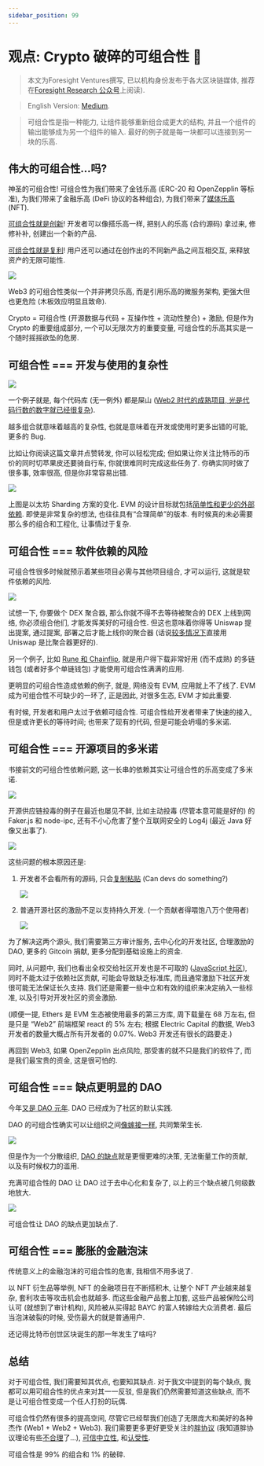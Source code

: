 ```yaml
---
sidebar_position: 99
---
```


# 观点: Crypto 破碎的可组合性 🧩

> 本文为Foresight Ventures撰写, 已以机构身份发布于各大区块链媒体, 推荐在[Foresight Research 公众号](https://mp.weixin.qq.com/s/6Iu-F_VO11hFtUEdEiZicQ)上阅读).

> English Version: [Medium](https://foresightventures.medium.com/foresight-ventures-composability-is-decomposing-2fdfcd9b1971).

> 可组合性是指一种能力, 让组件能够重新组合成更大的结构, 并且一个组件的输出能够成为另一个组件的输入. 最好的例子就是每一块都可以连接到另一块的乐高.
>

## 伟大的可组合性...吗?

神圣的可组合性! 可组合性为我们带来了金钱乐高 (ERC-20 和 OpenZepplin 等标准), 为我们带来了金融乐高 (DeFi 协议的各种组合), 为我们带来了[媒体乐高](https://variant.mirror.xyz/T8kdtZRIgy_srXB5B06L8vBqFHYlEBcv6ae2zR6Y_eo) (NFT).

[可组合性就是创新](https://future.a16z.com/how-composability-unlocks-crypto-and-everything-else/)! 开发者可以像搭乐高一样, 把别人的乐高 (合约源码) 拿过来, 修修补补, 创建出一个新的产品.

[可组合性就是复利](https://twitter.com/cdixon/status/1448528513745760261?lang=en)! 用户还可以通过在创作出的不同新产品之间互相交互, 来释放资产的无限可能性.

![](/img/composability/legos.png)

Web3 的可组合性类似一个并非拷贝乐高, 而是引用乐高的微服务架构, 更强大但也更危险 (木板效应明显且致命).

Crypto = 可组合性 (开源数据与代码 + 互操作性 + 流动性整合) + 激励, 但是作为 Crypto 的重要组成部分, 一个可以无限次方的重要变量, 可组合性的乐高其实是一个随时摇摇欲坠的危房.

## 可组合性 === 开发与使用的复杂性

![](/img/composability/knots.jpg)

一个例子就是, 每个代码库 (无一例外) 都是屎山 ([Web2 时代的成熟项目, 光是代码行数的数字就已经很复杂](https://www.informationisbeautiful.net/visualizations/million-lines-of-code/)).

越多组合就意味着越高的复杂性, 也就是意味着在开发或使用时更多出错的可能, 更多的 Bug.

比如让你阅读这篇文章并点赞转发, 你可以轻松完成; 但如果让你关注比特币的币价的同时切苹果皮还要骑自行车, 你就很难同时完成这些任务了. 你确实同时做了很多事, 效率很高, 但是你非常容易出错.

![](/img/composability/sharding.png)

上图是以太坊 Sharding 方案的变化. EVM 的设计目标就包括[简单性和更少的外部依赖](https://eth.wiki/en/fundamentals/design-rationale). 即使是非常复杂的想法, 也往往具有“合理简单”的版本. 有时候真的未必需要那么多的组合和工程化, 让事情过于复杂.

## 可组合性 === 软件依赖的风险

可组合性很多时候就预示着某些项目必需与其他项目组合, 才可以运行, 这就是软件依赖的风险.

![](/img/composability/blocks.png)

试想一下, 你要做个 DEX 聚合器, 那么你就不得不去等待被聚合的 DEX 上线到网络, 你必须组合他们, 才能发挥美好的可组合性. 但这也意味着你得等 Uniswap 提出提案, 通过提案, 部署之后才能上线你的聚合器 (话说[较多情况下](https://mp.weixin.qq.com/s/dX9xMatzl2Np-hRIvSLrIQ)直接用 Uniswap 是比聚合器更好的).

另一个例子, 比如 [Rune 和 Chainflip](https://twitter.com/Wuhuoqiu/status/1506263655796465669), 就是用户得下载非常好用 (而不成熟) 的多链钱包 (或者好多个单链钱包) 才能使用可组合性满满的应用.

更明显的可组合性造成依赖的例子, 就是, 网络没有 EVM, 应用就上不了线了. EVM 成为可组合性不可缺少的一环了, 正是因此, 对很多生态, EVM 才如此重要.

有时候, 开发者和用户太过于依赖可组合性. 可组合性给开发者带来了快速的接入, 但是或许更长的等待时间; 也带来了现有的代码, 但是可能会坍塌的多米诺.

## 可组合性 === 开源项目的多米诺

书接前文的可组合性依赖问题, 这一长串的依赖其实让可组合性的乐高变成了多米诺.

![](/img/composability/domino.png)

开源供应链投毒的例子在最近也屡见不鲜, 比如主动投毒 (尽管本意可能是好的) 的 Faker.js 和 node-ipc, 还有不小心危害了整个互联网安全的 Log4j (最近 Java 好像又出事了).

![](/img/composability/fakerjs.png)

这些问题的根本原因还是:

1. 开发者不会看所有的源码, 只会[复制粘贴](https://twitter.com/zachobront/status/1508651180188213250?s=21&t=943scH-IadETf586uKT6BQ) (Can devs do something?)

    ![](/img/composability/code-is-law.jpeg)

2. 普通开源社区的激励不足以支持持久开发. (一个贡献者得喂饱八万个使用者)

    ![](/img/composability/1-80000.png)

为了解决这两个源头, 我们需要第三方审计服务, 去中心化的开发社区, 合理激励的 DAO, 更多的 Gitcoin 捐献, 更多分配到基础设施上的资金.

同时, 从问题中, 我们也看出全权交给社区开发也是不可取的 ([JavaScript 社区](https://www.zhihu.com/question/522144107/answer/2392355831)), 同时不能太过于依赖社区贡献, 可能会导致缺乏标准库, 而且通常激励下社区开发很可能无法保证长久支持. 我们还是需要一些中立和有效的组织来决定纳入一些标准, 以及引导对开发社区的资金激励.

(顺便一提, Ethers 是 EVM 生态被使用最多的第三方库, 周下载量在 68 万左右, 但是只是 “Web2” 前端框架 react 的 5% 左右; 根据 Electric Capital 的数据, Web3 开发者的数量大概占所有开发者的 0.07%. Web3 开发还有很长的路要走.)

再回到 Web3, 如果 OpenZepplin 出点风险, 那受害的就不只是我们的软件了, 而是我们最宝贵的资金, 这是很可怕的.

## 可组合性 === 缺点更明显的 DAO

今年[又是 DAO 元年](https://mirror.xyz/0xAeC7fC4A0C7e73028dBcf1EB9BFF6eb2d73D6F16/NNnJCOhQ06Ma6ax_JU1x4FxGSICn4Bvk23uaJW8TTJA). DAO 已经成为了社区的默认实践.

DAO 的可组合性确实可以让组织之间[像嫁接一样](https://thedaoist.mirror.xyz/8jKbVJCJgUFk5BT6RqE4UjGcWY3Qjr1ZnzVZVnvurIc), 共同繁荣生长.

![](/img/composability/grafting.png)

但是作为一个分散组织, [DAO 的缺点](https://thecontrol.co/the-slow-death-of-the-firm-1bd6cc81286b)就是更慢更难的决策, 无法衡量工作的贡献, 以及有时候权力的滥用.

充满可组合性的 DAO 让 DAO 过于去中心化和复杂了, 以上的三个缺点被几何级数地放大.

![](/img/composability/network-effects.png)

可组合性让 DAO 的缺点更加缺点了.

## 可组合性 === 膨胀的金融泡沫

传统意义上的金融泡沫的可组合性的危害, 我相信不用多说了.

以 NFT 衍生品等举例, NFT 的金融项目在不断搭积木, 让整个 NFT 产业越来越复杂, 套利攻击等攻击机会也就越多. 而这些金融产品套上加套, 这些产品被保险公司认可 (就想到了审计机构), 风险被从买得起 BAYC 的富人转嫁给大众消费者. 最后当泡沫破裂的时候, 受伤最大的就是普通用户.

还记得比特币创世区块诞生的那一年发生了啥吗?

## 总结

对于可组合性, 我们需要知其优点, 也要知其缺点. 对于我文中提到的每个缺点, 我都可以用可组合性的优点来对其一一反驳, 但是我们仍然需要知道这些缺点, 而不是让可组合性变成一个任人打扮的玩偶.

可组合性仍然有很多的提高空间, 尽管它已经帮我们创造了无限庞大和美好的各种杰作 (Web1 + Web2 + Web3). 我们需要更多更好更受关注的[胖协议](https://www.usv.com/writing/2016/08/fat-protocols/) (我知道胖协议理论有些[不合理](https://messyproblems.substack.com/p/cracks-in-the-fat-protocol-theory?s=r)了...), [可信中立性](https://nakamoto.com/credible-neutrality/), 和[认受性](https://vitalik.ca/general/2021/03/23/legitimacy.html).

可组合性是 99% 的组合和 1% 的破碎.